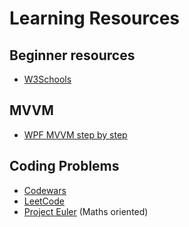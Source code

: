 # Learning Resources


## Beginner resources
- [W3Schools](https://www.w3schools.com/)

## MVVM
- [WPF MVVM step by step](https://www.codeproject.com/articles/819294/wpf-mvvm-step-by-step-basics-to-advance-level)



## Coding Problems
- [Codewars](https://www.codewars.com/)
- [LeetCode](https://leetcode.com/)
- [Project Euler](https://projecteuler.net/) (Maths oriented)
